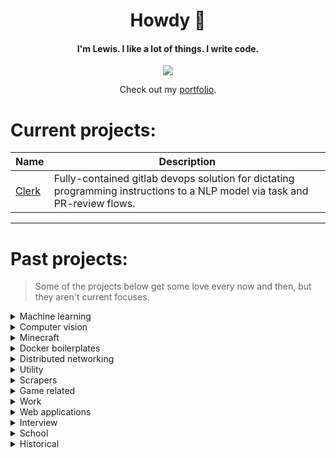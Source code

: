 <h1 align="center">Howdy 🤠</h1>
<h4 align="center">I'm Lewis. I like a lot of things. I write code.</h4>
<p align="center">
  <img src="https://github.com/ramity/ramity/assets/8001375/30202e7d-d2a7-4fd4-9792-dbb01c460ca6">
</p>
<p align="center">
  Check out my <a href="https://ramity.github.io/portfolio/">portfolio</a>.
</p>

# Current projects:

| Name | Description |
| --- | --- |
| [Clerk](https://github.com/ramity/clerk) | Fully-contained gitlab devops solution for dictating programming instructions to a NLP model via task and PR-review flows. |

---

# Past projects:

> Some of the projects below get some love every now and then, but they aren't current focuses.

<details>
  <summary>Machine learning</summary>

| Name | Description |
| --- | --- |
| [conjure](https://github.com/ramity/conjure) | A code generation experiment. All code must be generated via the use of generator scripts or ChatGPT responses. |
| [VED pwn](https://github.com/ramity/VED-pwn) | An ML experiment showing vehicle OBDII data is a uniquely identifiable. Utilizes the VED dataset detailed [here](https://arxiv.org/abs/1905.02081) |
</details>

<details>
  <summary>Computer vision</summary>

| Name | Description |
| --- | --- |
| [athena](https://github.com/ramity/athena) | A docker setup for opencv experiments featuring a locally compiled version of opencv for more features and formats |
| [apexCV](https://github.com/ramity/apexcv) | [Incomplete] A computer vision framework/toolset for scraping Apex Legends videos for meaningful data and statistics over time |
| [opencv table detection](https://github.com/ramity/opencv-table-detection) | A simple table detection apporach created entirely with opencv |
| [lane detection](https://github.com/ramity/lane-detection) | A simple lane detection program created entirely with opencv |
| [opencv text detection](https://github.com/ramity/opencv-text-detection) | A simple text detection approach created entirely with opencv |
| [edge detection comparison](https://github.com/ramity/edge-detection-comparison) | A simple script to compare different forms of edge detection with opencv |
| [optical flow](https://github.com/ramity/optical-flow) | A simple script to perform optical flow with opencv |
</details>

<details>
  <summary>Minecraft</summary>

| Name | Description |
| --- | --- | 
| [minecraft](https://github.com/ramity/minecraft) | A dockerized vanilla minecraft setup. |
| [vault hunters 3](https://github.com/ramity/vault-hunters-3) | A painless and fully featured dockerized server for the Vault Hunters 3 modpack. Now with ramdisk support! |
</details>

<details>
  <summary>Docker boilerplates</summary>

| Name | Description |
| --- | --- | 
| [DLNA-kickstart](https://github.com/ramity/DLNA-kickstart) | A repo to kickstart a [D]ocker powered [L]inux image running a [N]ode [N]ativescript [A]ngular stack. |
| [DLAMPS-kickstart](https://github.com/ramity/DLAMPS-kickstart) | A repo to kickstart a [D]ocker powered [L]inux image running an [A]pache [M]ySQL [P]HP [S]ymfony stack. |
| [soothsayer](https://github.com/ramity/soothsayer) | A simple flask boilerplate for quickly creating web accessible applications created during my walmart internship. |
</details>

<details>
  <summary>Distributed networking</summary>

| Name | Description |
| --- | --- | 
| [theia](https://github.com/ramity/theia) | [Incomplete] A stab at allowing opencv operations to be performed by a pool of machines. |
| [ramium](https://github.com/ramity/ramium) | [Incomplete] A hybrid blockchain network experiment featuring a global PoS blockchain with PoW subchains. |
</details>
<details>
  <summary>Utility</summary>

| Name | Description |
| --- | --- |
| [iris](https://github.com/ramity/iris) | A suite of tools for key management (generation, distribution, storage, rotation), en/decryption of data, and validation of integrity and authenticity of data. Created for communicating over unsecure channels |
| [ssh-scripts](https://github.com/ramity/ssh-scripts) | Dead simple ssh-agent start and stop scripts to prevent terminals from creating multiple ssh-agent processes |
| [virtual-host-manager](https://github.com/ramity/virtual-host-manager) | Client based interface to quickly set up virtual hosts on development machines |
</details>

<details>
  <summary>Scrapers</summary>

| Name | Description |
| --- | --- |
| [discord wordle processor](https://github.com/ramity/discord-wordle-processor) | Discover your discord server's Wordle leaderboard and finally settle who reigns supreme! Calculate detailed statistics from shared results like share count, current and max streak, weighted score, offByOne count, average % per guess, and more! |
| [potflip](https://github.com/ramity/potflip) | [Deprecated] RSbuddy is no longer supported. See README for notice. This repo contains a few php scripts to assist in flipping potions for a profit in osrs using the rsbuddy API. See README for example output. |
| [wowah](https://github.com/ramity/wowah) | [Deprecated] A simple data scraper for loading and parsing the WoW auction house api. |
| [twitchScrape](https://github.com/ramity/TwitchScrape) | A twitch stream data scraper that enables side-by-side parsing of the downloaded byte stream with opencv. |
| [typho](https://github.com/ramity/typho) | [Incomplete] The beginnings of a stock data scraper that cross-references alphaadvantage stock data and google trend data |
| [trade-paint](https://github.com/ramity/trade-paint) | [Incomplete] A simple autolist.com scraper to populate and filter available vehicles |
</details>

<details>
  <summary>Game related</summary>

| Name | Description |
| --- | --- | 
| [world-sim](https://github.com/ramity/world-sim) | [Incomplete] The beginnings of the backend for a game that never quite took off. Left for reference |
| [Bent](https://github.com/ramity/Bent) | A simple game that uses a php websocket backend and electron frontend + three.js for rendering. |
| [Bent-Client](https://github.com/ramity/Bent-Client) | An electron client for a simple game |
| [js-map-generator](https://github.com/ramity/js-map-generator) | Simple but effective rogue-like map generator. Featured on my LinkedIn. View [here](http://ramity.github.io/js-map-generator/) |
</details>

<details>
  <summary>Work</summary>

| Name | Description |
| --- | --- | 
| [CTTP-Lab-Cert](https://github.com/ramity/CTTP-Lab-Cert) | [Deprecated] - Moved to private phabricator repo. One of my first projects at CTTP. Left for reference. Features a self created google spreadsheet clone for managing lab certifications |
| [Storyline-AJAX-integration](https://github.com/ramity/Storyline-AJAX-integration) | Sweet and simple AJAX implementation to hack in functionality of getting grade values out of a Storyline application. |
</details>

<details>
  <summary>Web applications</summary>

| Name | Description |
| --- | --- | 
| [micro](https://github.com/ramity/micro) | [Incomplete] The beginnings of a micro management interface for logging and inventorying food, clothes, and events. Left for reference and inspiration |
| [assistant](https://github.com/ramity/assistant) | [Incomplete] A simple micromanager for managing food, finances, closet, and time tracking |
| [ally](https://github.com/ramity/ally) | A companion hub |
</details>

<details>
  <summary>Interview</summary>

| Name | Description |
| --- | --- | 
| [supply-pike-interview](https://github.com/ramity/supply-pike-interview) | Timed programming interview questions from local software development firm, Supply Pike. |
</details>

<details>
  <summary>School</summary>

| Name | Description |
| --- | --- | 
| [Caesar-Cipher](https://github.com/ramity/Caesar-Cipher) | Sweet and simple sub 70 line functioning and interactive Caesar Cipher written in MIPS32 assembly |
| [CSCE-4853-HW5](https://github.com/ramity/CSCE-4853-HW5) | Interactive single-threaded SHA256 brute force password cracking tool given known hash and configurable password rules (min and max length, character set, salt, and more). |
| [CSCE-2004-HW6](https://github.com/ramity/CSCE-2004-HW6) | Solution, instructions, and helper code for Programming Foundations I's homework 6 |
| [phabricator-setup-doc](https://github.com/ramity/phabricator-setup-doc) | A fancy phabricator setup doc created for a technical writing class. |
| [CSCE-5703-HW](https://github.com/ramity/CSCE-5703-HW) | Homeworks from CSCE-5703 |
| [CSCE-5563-HW3](https://github.com/ramity/CSCE-5563-HW3) | Two pytorch projects: "dl3-actual" being GRU with a self defined backward propagation method, and "dl3-bonus" being a bidirectional LSTM using the highly undocumented nn.CTCLoss function to solve MNIST |
| [CSCE-5693-lab-2](https://github.com/ramity/CSCE-5693-lab-2) | GPU programming lab 2 |
| [capstone](https://github.com/ramity/capstone) | A simple pure CV approach for the autonomous navigation of a standardized robotics playing field. |
| [CSCE-4813-HW1](https://github.com/ramity/CSCE-4813-HW1) | Computer graphics homework #1 detailed [here](http://www.csce.uark.edu/~jgauch/4813/S19/projects/project1/project1.pdf) |
| [algo-hw9](https://github.com/ramity/algo-hw9) | Algorithms homework #9 |
| [algo-hw7](https://github.com/ramity/algo-hw7) | Algorithms homework #7 |
| [algo-hw4](https://github.com/ramity/algo-hw4) | Algorithms homework #4 |
| [AVL-tree](https://github.com/ramity/AVL-tree) | A simple AVL tree implemented in c++. For more details see: https://en.wikipedia.org/wiki/AVL_tree |
| [CSCE-4523-HW](https://github.com/ramity/CSCE-4523-HW) | Repo containing all homeworks for completed Database Management Systems class |
| [spring-2018-notes](https://github.com/ramity/spring-2018-notes) | Notes covering software engineering (CSCE 3513), autonomous robotics (CSCE 4013), advanced data structures (CSCE 4263), database management systems (CSCE 4523), and some miscellaneous ramblings |
| [Trees](https://github.com/ramity/Trees) | BST and AVL trees implemented in c++. For more details see: https://en.wikipedia.org/wiki/Binary_search_tree https://en.wikipedia.org/wiki/AVL_tree |
| [CSCE-4013-hw2](https://github.com/ramity/CSCE-4013-hw2) | The second homework assignment for the Autonomous Robotics course |
| [VectorInt](https://github.com/ramity/VectorInt) | A school project driven integer specific clone of the famous C++ vector class |
| [RegisterClient](https://github.com/ramity/RegisterClient) | Register client (Android app) for accessing the server-side API. Developed using Android Studio. |
| [RegisterAPI-Java](https://github.com/ramity/RegisterAPI-Java) | Server-side register API. Developed in Java (w/ Spring) using the Eclipse IDE. Mavenized. |
| [RegisterAPIDataDefinition](https://github.com/ramity/RegisterAPIDataDefinition) | SQL to create the backing database for the Register API project. |
| [Producer-Consumer](https://github.com/ramity/Producer-Consumer) | A multi-threaded producer-consumer implementation utilizing a shared bounded buffer. Created for an assignment. Written in java |
| [CSCE-2014-lab13](https://github.com/ramity/CSCE-2014-lab13) | Programming Foundations II - Lab 13 |
| [CSCE-2014-A1](https://github.com/ramity/CSCE-2014-A1) | Programming Foundations II - Assignment 1 |
| [CSCE-2004-Lab13](https://github.com/ramity/CSCE-2004-Lab13) | Programming Foundations I - Lab 13 |
| [CSCE-2004-Lab12](https://github.com/ramity/CSCE-2004-Lab12) | Programming Foundations I - Lab 12 |
| [CSCE-2004-Lab11](https://github.com/ramity/CSCE-2004-Lab11) | Programming Foundations I - Lab 11 |
| [CSCE-2004-A7](https://github.com/ramity/CSCE-2004-A7) | Programming Foundations I - Assignment 7 |
| [CSCE-2004-A6](https://github.com/ramity/CSCE-2004-A6) | Programming Foundations I - Assignment 6 |
| [CSCE-2004-A5](https://github.com/ramity/CSCE-2004-A5) | Programming Foundations I - Assignment 5 |
| [CSCE-2004-Lab10](https://github.com/ramity/CSCE-2004-Lab10) | Programming Foundations I - Lab 10 |
| [CSCE-2004-Lab09](https://github.com/ramity/CSCE-2004-Lab09) | Programming Foundations I - Lab 9 |
| [CSCE-2004-Lab08](https://github.com/ramity/CSCE-2004-Lab08) | Programming Foundations I - Lab 8 |
| [CSCE-2004-Lab07](https://github.com/ramity/CSCE-2004-Lab07) | Programming Foundations I - Lab 7 |
| [CSCE-2004-Lab06](https://github.com/ramity/CSCE-2004-Lab06) | Programming Foundations I - Lab 6 |
| [CSCE-2004-Lab05](https://github.com/ramity/CSCE-2004-Lab05) | Programming Foundations I - Lab 5 |
| [CSCE-2004-Lab04](https://github.com/ramity/CSCE-2004-Lab04) | Programming Foundations I - Lab 4 |
| [CSCE-2004-Lab03](https://github.com/ramity/CSCE-2004-Lab03) | Programming Foundations I - Lab 3 |
| [CSCE-2004-Lab02](https://github.com/ramity/CSCE-2004-Lab02) | Programming Foundations I - Lab 2 |
| [CSCE-2004-Lab01](https://github.com/ramity/CSCE-2004-Lab01) | Programming Foundations I - Lab 1 |
| [CSCE-2004-A4](https://github.com/ramity/CSCE-2004-A4) | Programming Foundations I - Assignment 4 |
| [CSCE-2004-A3](https://github.com/ramity/CSCE-2004-A3) | Programming Foundations I - Assignment 3 |
| [CSCE-2004-A2](https://github.com/ramity/CSCE-2004-A2) | Programming Foundations I - Assignment 2 |
| [CSCE-2004-A1](https://github.com/ramity/CSCE-2004-A1) | Programming Foundations I - Assignment 1 |
| [GNEG-1103-electronics](https://github.com/ramity/GNEG-1103-electronics) | Some simple Arduino scripts created for the electronics section of the general engineering course. |
</details>

<details>
  <summary>Historical</summary>

| Name | Description |
| --- | --- | 
| [faceswap](https://github.com/ramity/faceswap) | Non official project based on original /r/Deepfakes thread. |
| [Mirai](https://github.com/ramity/Mirai) | Source code from the original mirai botnet hack forum post. Prior to its release on the forum, it was attributed to having created some of the largest botnets and DDoS attacks ever seen. It was formative in IoT manufactures cleaning up their act in the use of factory default usernames and passwords. |
</details>

